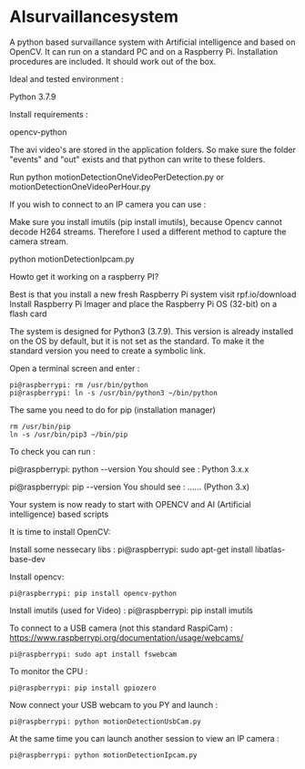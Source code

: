 # AIsurvaillancesystem
A python based  survaillance system with Artificial intelligence and based on OpenCV.  It can run on a standard PC and on a Raspberry Pi.  Installation procedures are included.  It should work out of the box.


Ideal and tested environment :

Python 3.7.9


Install requirements :

opencv-python

The avi video's are stored in the application folders.  So make sure the folder "events" and "out" exists and that python can write to these folders.  

Run  python motionDetectionOneVideoPerDetection.py  or motionDetectionOneVideoPerHour.py


If you wish to connect to an IP camera you can use :

Make sure you install imutils (pip install imutils), because Opencv cannot decode H264 streams.  Therefore I used a different method to capture the camera stream.

python motionDetectionIpcam.py


Howto get it working on a raspberry PI?


Best is that you install a new fresh Raspberry Pi system visit rpf.io/download
Install Raspberry Pi  Imager and place the Raspberry Pi OS (32-bit) on a flash card


The system is designed for Python3 (3.7.9).  This version is already installed on the OS by default, but it is not set as the standard. To make it the standard version you need to create a symbolic link.

Open a terminal screen and enter :
    
    pi@raspberrypi: rm /usr/bin/python
    pi@raspberrypi: ln -s /usr/bin/python3 ~/bin/python
    


The same you need to do  for pip (installation manager)

    rm /usr/bin/pip
    ln -s /usr/bin/pip3 ~/bin/pip
    
    

To check you can run :
    
pi@raspberrypi: python --version
You should see :  Python 3.x.x


pi@raspberrypi: pip --version
You should see :  ...... (Python 3.x)


Your system is now ready to start with OPENCV and AI (Artificial intelligence) based scripts




It is time to install OpenCV:

Install some nessecary libs :
    pi@raspberrypi: sudo apt-get install libatlas-base-dev


Install opencv:
    
    pi@raspberrypi: pip install opencv-python
    
Install imutils (used for Video) :
    pi@raspberrypi: pip install imutils
    
    
To connect to a USB camera (not this standard RaspiCam) :  https://www.raspberrypi.org/documentation/usage/webcams/

    pi@raspberrypi: sudo apt install fswebcam

    
To monitor the CPU :
    
    pi@raspberrypi: pip install gpiozero
    
    

Now connect your USB webcam to you PY and launch :
    
    
    pi@raspberrypi: python motionDetectionUsbCam.py
    

At the same time you can launch another session to view an IP camera :
    
    pi@raspberrypi: python motionDetectionIpcam.py








